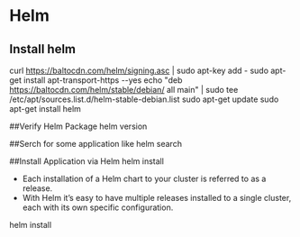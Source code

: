 # Helm

## Install helm
curl https://baltocdn.com/helm/signing.asc | sudo apt-key add -
sudo apt-get install apt-transport-https --yes
echo "deb https://baltocdn.com/helm/stable/debian/ all main" | sudo tee /etc/apt/sources.list.d/helm-stable-debian.list
sudo apt-get update
sudo apt-get install helm

##Verify Helm Package
helm version

##Serch for some application like 
helm search <Application Name>

##Install Application via Helm
helm install <Application Name>
- Each installation of a Helm chart to your cluster is referred to as a release.
- With Helm it’s easy to have multiple releases installed to a single cluster, each with its own specific configuration.

helm install <releasename> <ApplicationName>